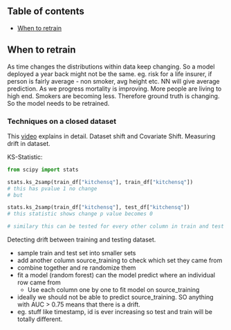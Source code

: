 ## Table of contents

- [When to retrain](#when-to-retrain)


## When to retrain
As time changes the distributions within data keep changing. So a model deployed a year back might not be the same.
eg. risk for a life insurer, if person is fairly average - non smoker, avg height etc. NN will give average prediction. 
As we progress mortality is improving. More people are living to high end. Smokers are becoming less. Therefore ground
truth is changing. So the model needs to be retrained.

### Techniques on a closed dataset
This [video](https://youtu.be/K2Tjdx_1v9g) explains in detail.
Dataset shift and Covariate Shift. 
Measuring drift in dataset.

KS-Statistic: <br>
```python
from scipy import stats

stats.ks_2samp(train_df["kitchensq"], train_df["kitchensq"])
# this has pvalue 1 no change
# but

stats.ks_2samp(train_df["kitchensq"], test_df["kitchensq"])
# this statistic shows change p value becomes 0

# similary this can be tested for every other column in train and test set
```

Detecting drift between training and testing dataset. <br>
* sample train and test set into smaller sets
* add another column source_training to check which set they came from
* combine together and re randomize them
* fit a model (random forest) can the model predict where an individual row came from
    * Use each column one by one to fit model on source_training
* ideally we should not be able to predict source_training. SO anything with AUC > 0.75 means that there is a drift.
* eg. stuff like timestamp, id is ever increasing so test and train will be totally different. 
